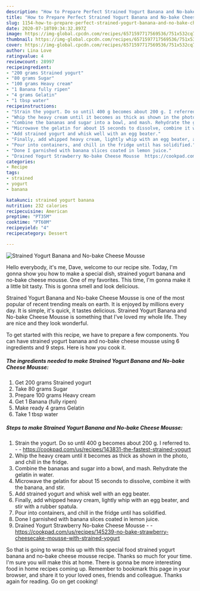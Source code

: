 ```yaml
---
description: "How to Prepare Perfect Strained Yogurt Banana and No-bake Cheese Mousse"
title: "How to Prepare Perfect Strained Yogurt Banana and No-bake Cheese Mousse"
slug: 1154-how-to-prepare-perfect-strained-yogurt-banana-and-no-bake-cheese-mousse
date: 2020-07-18T09:34:32.897Z
image: https://img-global.cpcdn.com/recipes/6571597717569536/751x532cq70/strained-yogurt-banana-and-no-bake-cheese-mousse-recipe-main-photo.jpg
thumbnail: https://img-global.cpcdn.com/recipes/6571597717569536/751x532cq70/strained-yogurt-banana-and-no-bake-cheese-mousse-recipe-main-photo.jpg
cover: https://img-global.cpcdn.com/recipes/6571597717569536/751x532cq70/strained-yogurt-banana-and-no-bake-cheese-mousse-recipe-main-photo.jpg
author: Lina Love
ratingvalue: 4
reviewcount: 28997
recipeingredient:
- "200 grams Strained yogurt"
- "80 grams Sugar"
- "100 grams Heavy cream"
- "1 Banana fully ripen"
- "4 grams Gelatin"
- "1 tbsp water"
recipeinstructions:
- "Strain the yogurt. Do so until 400 g becomes about 200 g. I referred to.  https://cookpad.com/us/recipes/143831-the-fastest-strained-yogurt"
- "Whip the heavy cream until it becomes as thick as shown in the photo, and chill in the fridge."
- "Combine the bananas and sugar into a bowl, and mash. Rehydrate the gelatin in water."
- "Microwave the gelatin for about 15 seconds to dissolve, combine it with the banana, and stir."
- "Add strained yogurt and whisk well with an egg beater."
- "Finally, add whipped heavy cream, lightly whip with an egg beater, and stir with a rubber spatula."
- "Pour into containers, and chill in the fridge until has solidified."
- "Done I garnished with banana slices coated in lemon juice."
- "Drained Yogurt Strawberry No-bake Cheese Mousse  https://cookpad.com/us/recipes/145239-no-bake-strawberry-cheesecake-mousse-with-strained-yogurt"
categories:
- Recipe
tags:
- strained
- yogurt
- banana

katakunci: strained yogurt banana 
nutrition: 232 calories
recipecuisine: American
preptime: "PT35M"
cooktime: "PT60M"
recipeyield: "4"
recipecategory: Dessert

---
```



![Strained Yogurt Banana and No-bake Cheese Mousse](https://img-global.cpcdn.com/recipes/6571597717569536/751x532cq70/strained-yogurt-banana-and-no-bake-cheese-mousse-recipe-main-photo.jpg)

Hello everybody, it's me, Dave, welcome to our recipe site. Today, I'm gonna show you how to make a special dish, strained yogurt banana and no-bake cheese mousse. One of my favorites. This time, I'm gonna make it a little bit tasty. This is gonna smell and look delicious.



Strained Yogurt Banana and No-bake Cheese Mousse is one of the most popular of recent trending meals on earth. It is enjoyed by millions every day. It is simple, it's quick, it tastes delicious. Strained Yogurt Banana and No-bake Cheese Mousse is something that I've loved my whole life. They are nice and they look wonderful.


To get started with this recipe, we have to prepare a few components. You can have strained yogurt banana and no-bake cheese mousse using 6 ingredients and 9 steps. Here is how you cook it.

<!--inarticleads1-->

##### The ingredients needed to make Strained Yogurt Banana and No-bake Cheese Mousse:

1. Get 200 grams Strained yogurt
1. Take 80 grams Sugar
1. Prepare 100 grams Heavy cream
1. Get 1 Banana (fully ripen)
1. Make ready 4 grams Gelatin
1. Take 1 tbsp water




<!--inarticleads2-->

##### Steps to make Strained Yogurt Banana and No-bake Cheese Mousse:

1. Strain the yogurt. Do so until 400 g becomes about 200 g. I referred to. -  - https://cookpad.com/us/recipes/143831-the-fastest-strained-yogurt
1. Whip the heavy cream until it becomes as thick as shown in the photo, and chill in the fridge.
1. Combine the bananas and sugar into a bowl, and mash. Rehydrate the gelatin in water.
1. Microwave the gelatin for about 15 seconds to dissolve, combine it with the banana, and stir.
1. Add strained yogurt and whisk well with an egg beater.
1. Finally, add whipped heavy cream, lightly whip with an egg beater, and stir with a rubber spatula.
1. Pour into containers, and chill in the fridge until has solidified.
1. Done I garnished with banana slices coated in lemon juice.
1. Drained Yogurt Strawberry No-bake Cheese Mousse -  - https://cookpad.com/us/recipes/145239-no-bake-strawberry-cheesecake-mousse-with-strained-yogurt




So that is going to wrap this up with this special food strained yogurt banana and no-bake cheese mousse recipe. Thanks so much for your time. I'm sure you will make this at home. There is gonna be more interesting food in home recipes coming up. Remember to bookmark this page in your browser, and share it to your loved ones, friends and colleague. Thanks again for reading. Go on get cooking!
